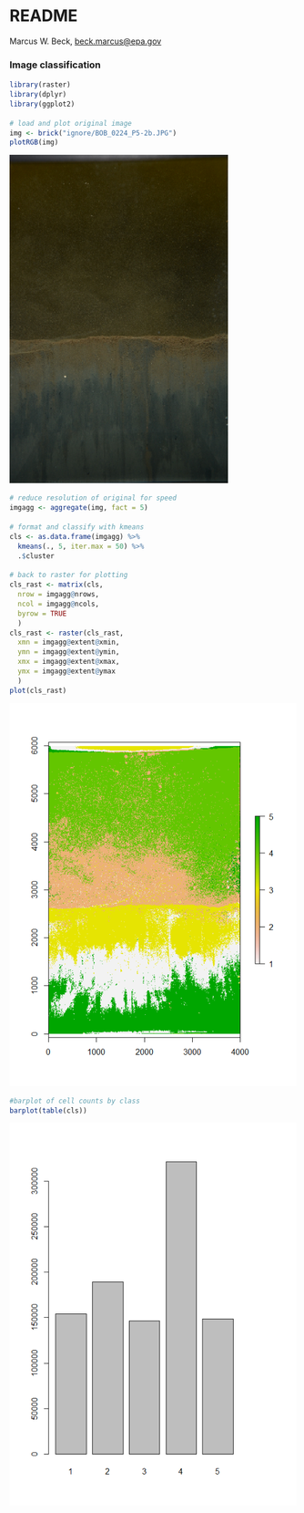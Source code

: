 # README
Marcus W. Beck, beck.marcus@epa.gov  

### Image classification


```r
library(raster)
library(dplyr)
library(ggplot2)

# load and plot original image
img <- brick("ignore/BOB_0224_P5-2b.JPG")
plotRGB(img)
```

![](README_files/figure-html/unnamed-chunk-1-1.png)


```r
# reduce resolution of original for speed
imgagg <- aggregate(img, fact = 5)

# format and classify with kmeans
cls <- as.data.frame(imgagg) %>% 
  kmeans(., 5, iter.max = 50) %>% 
  .$cluster

# back to raster for plotting
cls_rast <- matrix(cls, 
  nrow = imgagg@nrows,
  ncol = imgagg@ncols, 
  byrow = TRUE
  )
cls_rast <- raster(cls_rast, 
  xmn = imgagg@extent@xmin, 
  ymn = imgagg@extent@ymin, 
  xmx = imgagg@extent@xmax, 
  ymx = imgagg@extent@ymax
  )
plot(cls_rast)
```

![](README_files/figure-html/unnamed-chunk-2-1.png)

```r
#barplot of cell counts by class
barplot(table(cls))
```

![](README_files/figure-html/unnamed-chunk-2-2.png)

